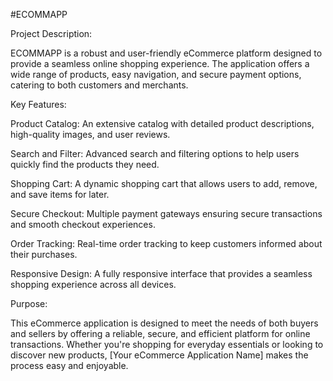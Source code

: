 #ECOMMAPP

Project Description:

ECOMMAPP is a robust and user-friendly eCommerce platform designed to provide a seamless online shopping experience.
The application offers a wide range of products, easy navigation, and secure payment options, catering to both customers and merchants.

Key Features:

Product Catalog: An extensive catalog with detailed product descriptions, high-quality images, and user reviews.

Search and Filter: Advanced search and filtering options to help users quickly find the products they need.

Shopping Cart: A dynamic shopping cart that allows users to add, remove, and save items for later.

Secure Checkout: Multiple payment gateways ensuring secure transactions and smooth checkout experiences.

Order Tracking: Real-time order tracking to keep customers informed about their purchases.

Responsive Design: A fully responsive interface that provides a seamless shopping experience across all devices.

Purpose:

This eCommerce application is designed to meet the needs of both buyers and sellers by offering a reliable, secure, and efficient platform for online transactions. Whether you're shopping for everyday essentials or looking to discover new products, [Your eCommerce Application Name] makes the process easy and enjoyable.

